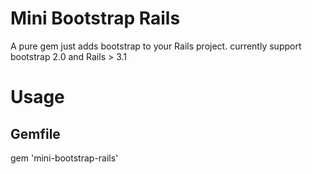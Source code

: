 Mini Bootstrap Rails
=====================

A pure gem just adds bootstrap to your Rails project.
currently support bootstrap 2.0 and Rails > 3.1

Usage
=====
Gemfile
-------
gem 'mini-bootstrap-rails'




